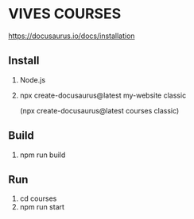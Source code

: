 # VIVES COURSES
https://docusaurus.io/docs/installation

## Install
1) Node.js
2) npx create-docusaurus@latest my-website classic

   (npx create-docusaurus@latest courses classic)

## Build
1) npm run build


## Run
1) cd courses
2) npm run start

